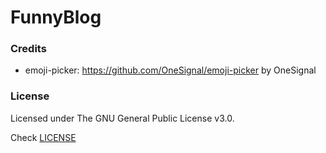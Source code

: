 # FunnyBlog

### Credits
* emoji-picker: https://github.com/OneSignal/emoji-picker by OneSignal

### License
Licensed under The GNU General Public License v3.0. 

Check [LICENSE](https://github.com/jajasuperman/FunnyBlog/blob/master/LICENSE)
